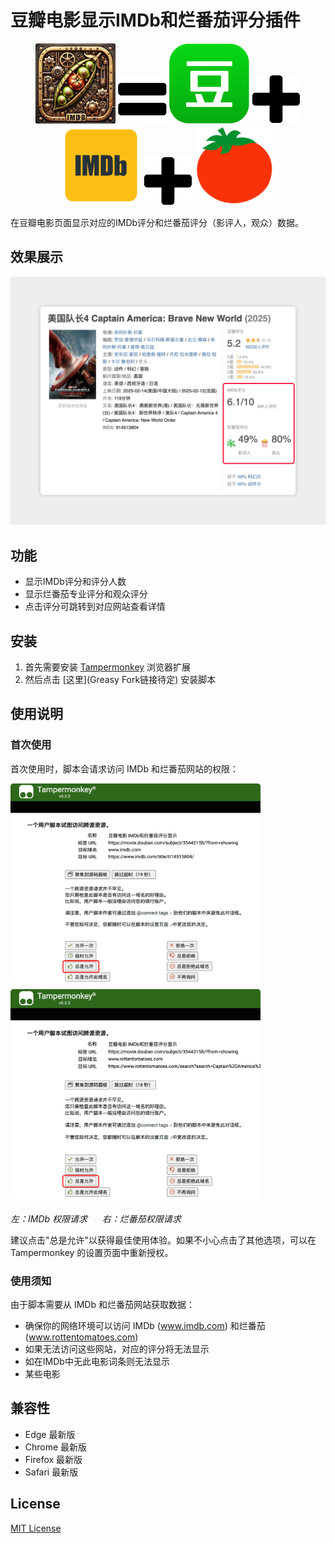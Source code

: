# 豆瓣电影显示IMDb和烂番茄评分插件

<div align="center">
<img src="assets/icon/alternatives/icon_original.png" width="128" height="128"/>
<img src="assets/icon/equals.png" width="78" height="78" style="margin: 20 20px;"/>
<img src="assets/icon/douban.png" width="128" height="128"/>
<img src="assets/icon/plus.png" width="78" height="78" style="margin: 20 20px;"/>
<img src="assets/icon/imdb.png" width="128" height="128"/>
<img src="assets/icon/plus.png" width="78" height="78" style="margin: 20 20px; "/>
<img src="assets/icon/rottentomatoes.png" width="128" height="128"/>
</div>

在豆瓣电影页面显示对应的IMDb评分和烂番茄评分（影评人，观众）数据。

## 效果展示

![效果展示](assets/screenshots/v1/preview.png)

## 功能
- 显示IMDb评分和评分人数
- 显示烂番茄专业评分和观众评分
- 点击评分可跳转到对应网站查看详情

## 安装
1. 首先需要安装 [Tampermonkey](https://www.tampermonkey.net/) 浏览器扩展
2. 然后点击 [这里](Greasy Fork链接待定) 安装脚本

## 使用说明

### 首次使用
首次使用时，脚本会请求访问 IMDb 和烂番茄网站的权限：


<p float="left">
  <img src="assets/screenshots/permission-imdb.png" width="400"/>
  <img src="assets/screenshots/permission-rottentomatoes.png" width="400"/>
</p>

<p float="left">
  <em>左：IMDb 权限请求 &nbsp;&nbsp;&nbsp;&nbsp; 右：烂番茄权限请求</em>
</p>

建议点击"总是允许"以获得最佳使用体验。如果不小心点击了其他选项，可以在 Tampermonkey 的设置页面中重新授权。

### 使用须知
由于脚本需要从 IMDb 和烂番茄网站获取数据：
- 确保你的网络环境可以访问 IMDb (www.imdb.com) 和烂番茄 (www.rottentomatoes.com)
- 如果无法访问这些网站，对应的评分将无法显示
- 如在IMDb中无此电影词条则无法显示
- 某些电影

## 兼容性
- Edge 最新版
- Chrome 最新版
- Firefox 最新版
- Safari 最新版

## License
[MIT License](LICENSE)